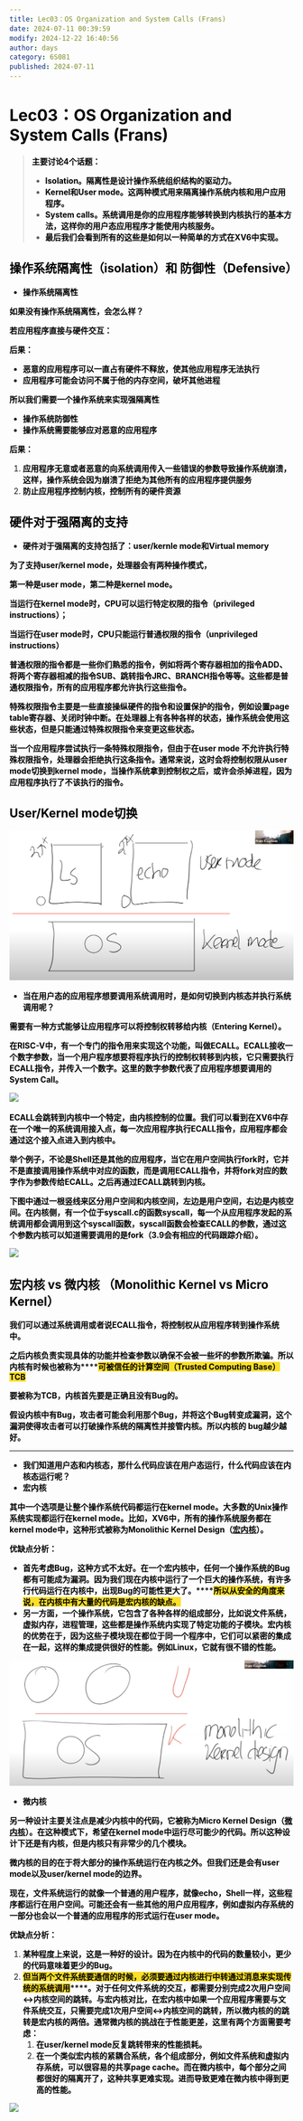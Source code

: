 ```yaml
---
title: Lec03：OS Organization and System Calls (Frans)
date: 2024-07-11 00:39:59
modify: 2024-12-22 16:40:56
author: days
category: 6S081
published: 2024-07-11
---
```

# <font style="color:#000000;">Lec03：OS Organization and System Calls (Frans)</font>
> **<font style="color:#000000;">主要讨论4个话题：</font>**
>
> + **<font style="color:#000000;">Isolation。隔离性是设计操作系统组织结构的驱动力。</font>**
> + **<font style="color:#000000;">Kernel和User mode。这两种模式用来隔离操作系统内核和用户应用程序。</font>**
> + **<font style="color:#000000;">System calls。系统调用是你的应用程序能够转换到内核执行的基本方法，这样你的用户态应用程序才能使用内核服务。</font>**
> + **<font style="color:#000000;">最后我们会看到所有的这些是如何以一种简单的方式在XV6中实现。</font>**
>

## <font style="color:#000000;">操作系统隔离性（isolation）和 防御性（Defensive）</font>
+ **<font style="color:#000000;">操作系统隔离性</font>**

**<font style="color:#000000;">如果没有操作系统隔离性，会怎么样？</font>**

**<font style="color:#000000;">若应用程序直接与硬件交互：</font>**

**<font style="color:#000000;">后果：</font>**

+ **<font style="color:#000000;">恶意的应用程序可以一直占有硬件不释放，使其他应用程序无法执行</font>**
+ **<font style="color:#000000;">应用程序可能会访问不属于他的内存空间，破坏其他进程</font>**

**<font style="color:#000000;">所以我们需要一个操作系统来实现强隔离性</font>**

+ **<font style="color:#000000;">操作系统防御性</font>**
+ **<font style="color:#000000;">操作系统需要能够应对恶意的应用程序</font>**

**<font style="color:#000000;">后果：</font>**

1. **<font style="color:#000000;">应用程序无意或者恶意的向系统调用传入一些错误的参数导致操作系统崩溃，这样，操作系统会因为崩溃了拒绝为其他所有的应用程序提供服务</font>**
2. **<font style="color:#000000;">防止应用程序控制内核，控制所有的硬件资源</font>**

## <font style="color:#000000;">硬件对于强隔离的支持</font>
+ **<font style="color:#000000;">硬件对于强隔离的支持包括了：user/kernle mode和Virtual memory</font>**

**<font style="color:#000000;">为了支持user/kernel mode，处理器会有两种操作模式，</font>**

**<font style="color:#000000;">第一种是user mode，第二种是kernel mode。</font>**

**<font style="color:#000000;">当运行在kernel mode时，CPU可以运行特定权限的指令（privileged instructions）；</font>**

**<font style="color:#000000;">当运行在user mode时，CPU只能运行普通权限的指令（unprivileged instructions）</font>**

**<font style="color:#000000;"></font>**

**<font style="color:#000000;">普通权限的指令都是一些你们熟悉的指令，例如将两个寄存器相加的指令ADD、将两个寄存器相减的指令SUB、跳转指令JRC、BRANCH指令等等。这些都是普通权限指令，所有的应用程序都允许执行这些指令。</font>**

**<font style="color:#000000;">特殊权限指令主要是一些直接操纵硬件的指令和设置保护的指令，例如设置page table寄存器、关闭时钟中断。在处理器上有各种各样的状态，操作系统会使用这些状态，但是只能通过特殊权限指令来变更这些状态。</font>**

**<font style="color:#000000;">当一个应用程序尝试执行一条特殊权限指令，但由于在user mode 不允许执行特殊权限指令，处理器会拒绝执行这条指令。通常来说，这时会将控制权限从user mode切换到kernel mode，当操作系统拿到控制权之后，或许会杀掉进程，因为应用程序执行了不该执行的指令。</font>**

## <font style="color:#000000;">User/Kernel mode切换</font>

![](https://raw.githubusercontent.com/ScuDays/MyImg/master/2d65f259dcb8d59dc44a6d9ab45247af.png)

+ **<font style="color:#000000;">当在用户态的应用程序想要调用系统调用时，是如何切换到内核态并执行系统调用呢？</font>**

**<font style="color:#000000;">需要有一种方式能够让应用程序可以将控制权转移给内核（Entering Kernel）。</font>**

**<font style="color:#000000;">在RISC-V中，有一个专门的指令用来实现这个功能，叫做ECALL。ECALL接收一个数字参数，当一个用户程序想要将程序执行的控制权转移到内核，它只需要执行ECALL指令，并传入一个数字。这里的数字参数代表了应用程序想要调用的System Call。</font>**

![](https://raw.githubusercontent.com/ScuDays/MyImg/master/ef317aead6996c187e95bbde72c2a13f.jpeg)

**<font style="color:#000000;">ECALL会跳转到内核中一个特定，由内核控制的位置。我们可以看到在XV6中存在一个唯一的系统调用接入点，每一次应用程序执行ECALL指令，应用程序都会通过这个接入点进入到内核中。</font>**

**<font style="color:#000000;">举个例子，不论是Shell还是其他的应用程序，当它在用户空间执行fork时，它并不是直接调用操作系统中对应的函数，而是调用ECALL指令，并将fork对应的数字作为参数传给ECALL。之后再通过ECALL跳转到内核。</font>**

**<font style="color:#000000;">下图中通过一根竖线来区分用户空间和内核空间，左边是用户空间，右边是内核空间。在内核侧，有一个位于syscall.c的函数syscall，每一个从应用程序发起的系统调用都会调用到这个syscall函数，syscall函数会检查ECALL的参数，通过这个参数内核可以知道需要调用的是fork（3.9会有相应的代码跟踪介绍）。</font>**

![](https://raw.githubusercontent.com/ScuDays/MyImg/master/18e990743898636b74fa0ec105db9319.jpeg)

## <font style="color:#000000;">宏内核 vs 微内核 （Monolithic Kernel vs Micro Kernel）</font>
**<font style="color:#000000;">我们可以通过系统调用或者说ECALL指令，将控制权从应用程序转到操作系统中。</font>**

**<font style="color:#000000;">之后内核负责实现具体的功能并检查参数以确保不会被一些坏的参数所欺骗。所以内核有时候也被称为</font>****<font style="color:#000000;background-color:#FBDE28;">可被信任的计算空间（Trusted Computing Base）TCB</font>**

**<font style="color:#000000;">要被称为TCB，内核首先要是正确且没有Bug的。</font>**

**<font style="color:#000000;">假设内核中有Bug，攻击者可能会利用那个Bug，并将这个Bug转变成漏洞，这个漏洞使得攻击者可以打破操作系统的隔离性并接管内核。所以内核的 bug越少越好。</font>**

---

+ **<font style="color:#000000;">我们知道用户态和内核态，那什么代码应该在用户态运行，什么代码应该在内核态运行呢？</font>**
+ **<font style="color:#000000;">宏内核</font>**

**<font style="color:#000000;">其中一个选项是让整个操作系统代码都运行在kernel mode。大多数的Unix操作系统实现都运行在kernel mode。比如，XV6中，所有的操作系统服务都在kernel mode中，这种形式被称为Monolithic Kernel Design（</font>**[**<font style="color:#000000;">宏内核</font>**](https://en.wikipedia.org/wiki/Monolithic_kernel)**<font style="color:#000000;">）。</font>**

**<font style="color:#000000;">优缺点分析：</font>**

+ **<font style="color:#000000;">首先考虑Bug，这种方式不太好。在一个宏内核中，任何一个操作系统的Bug都有可能成为漏洞。因为我们现在内核中运行了一个巨大的操作系统，有许多行代码运行在内核中，出现Bug的可能性更大了。</font>****<font style="color:#000000;background-color:#FBDE28;">所以从安全的角度来说，在内核中有大量的代码是宏内核的缺点。</font>**
+ **<font style="color:#000000;">另一方面，一个操作系统，它包含了各种各样的组成部分，比如说文件系统，虚拟内存，进程管理，这些都是操作系统内实现了特定功能的子模块。宏内核的优势在于，因为这些子模块现在都位于同一个程序中，它们可以紧密的集成在一起，这样的集成提供很好的性能。例如Linux，它就有很不错的性能。</font>**

![](https://raw.githubusercontent.com/ScuDays/MyImg/master/4410dec79506c031178fb01c2a488c18.png)

+ **<font style="color:#000000;">微内核</font>**

**<font style="color:#000000;">另一种设计主要关注点是减少内核中的代码，它被称为Micro Kernel Design（</font>**[**<font style="color:#000000;">微内核</font>**](https://en.wikipedia.org/wiki/Microkernel)**<font style="color:#000000;">）。在这种模式下，希望在kernel mode中运行尽可能少的代码。所以这种设计下还是有内核，但是内核只有非常少的几个模块。</font>**

**<font style="color:#000000;">微内核的目的在于将大部分的操作系统运行在内核之外。但我们还是会有user mode以及user/kernel mode的边界。</font>**

**<font style="color:#000000;">现在，文件系统运行的就像一个普通的用户程序，就像echo，Shell一样，这些程序都运行在用户空间。可能还会有一些其他的用户应用程序，例如虚拟内存系统的一部分也会以一个普通的应用程序的形式运行在user mode。</font>**

**<font style="color:#000000;">优缺点分析：</font>**

1. **<font style="color:#000000;">某种程度上来说，这是一种好的设计。因为在内核中的代码的数量较小，更少的代码意味着更少的Bug。</font>**
2. **<font style="color:#000000;background-color:#FBDE28;">但当两个文件系统要通信的时候，必须要通过内核进行中转通过消息来实现传统的系统调用</font>****<font style="color:#000000;">。对于任何文件系统的交互，都需要分别完成2次用户空间<->内核空间的跳转。与宏内核对比，在宏内核中如果一个应用程序需要与文件系统交互，只需要完成1次用户空间<->内核空间的跳转，所以微内核的的跳转是宏内核的两倍。通常微内核的挑战在于性能更差，这里有两个方面需要考虑：	</font>**
    1. **<font style="color:#000000;">在user/kernel mode反复跳转带来的性能损耗。</font>**
    2. **<font style="color:#000000;">在一个类似宏内核的紧耦合系统，各个组成部分，例如文件系统和虚拟内存系统，可以很容易的共享page cache。而在微内核中，每个部分之间都很好的隔离开了，这种共享更难实现。进而导致更难在微内核中得到更高的性能。</font>**

![](https://raw.githubusercontent.com/ScuDays/MyImg/master/80c9209ba6f85825e1a168ab97a5e0d3.png)
